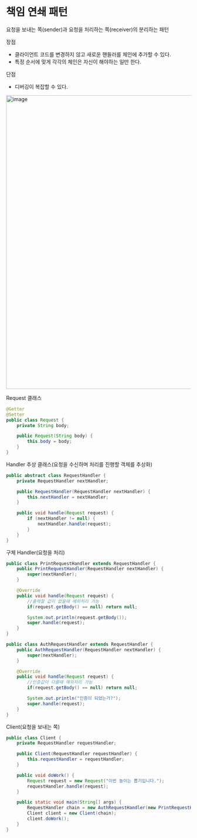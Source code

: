 # 책임 연쇄 패턴
요청을 보내는 쪽(sender)과 요청을 처리하는 쪽(receiver)의 분리하는 패턴

장점
- 클라이언트 코드를 변경하지 않고 새로운 핸들러를 체인에 추가할 수 있다.
- 특정 순서에 맞게 각각의 체인은 자신이 해야하는 일만 한다.
  
단점
- 디버깅이 복잡할 수 있다.

<img width="800" alt="image" src="https://github.com/hanuk96/TIL/assets/12428689/efc0506e-6c31-49a2-9e6d-1ae0f6742f6e">

Request 클래스

```java
@Getter
@Setter
public class Request {
    private String body;

    public Request(String body) {
        this.body = body;
    }
}
```

Handler 추상 클래스(요청을 수신하며 처리를 진행할 객체를 추상화)

```java
public abstract class RequestHandler {
    private RequestHandler nextHandler;

    public RequestHandler(RequestHandler nextHandler) {
        this.nextHandler = nextHandler;
    }

    public void handle(Request request) {
        if (nextHandler != null) {
            nextHandler.handle(request);
        }
    }
}
```

구체 Handler(요청을 처리)

```java
public class PrintRequestHandler extends RequestHandler {
    public PrintRequestHandler(RequestHandler nextHandler) {
        super(nextHandler);
    }

    @Override
    public void handle(Request request) {
        //출력할 값이 없을때 예외처리 가능
        if(request.getBody() == null) return null;

        System.out.println(request.getBody());
        super.handle(request);
    }
}

public class AuthRequestHandler extends RequestHandler {
    public AuthRequestHandler(RequestHandler nextHandler) {
        super(nextHandler);
    }

    @Override
    public void handle(Request request) {
        //인증값이 다를때 예외처리 가능
        if(request.getBody() == null) return null;

        System.out.println("인증이 되었는가?");
        super.handle(request);
    }
}
```

Client(요청을 보내는 쪽)

```java
public class Client {
    private RequestHandler requestHandler;

    public Client(RequestHandler requestHandler) {
        this.requestHandler = requestHandler;
    }

    public void doWork() {
        Request request = new Request("이번 놀이는 뽑기입니다.");
        requestHandler.handle(request);
    }

    public static void main(String[] args) {
        RequestHandler chain = new AuthRequestHandler(new PrintRequestHandler(null));
        Client client = new Client(chain);
        client.doWork();
    }
}
```
